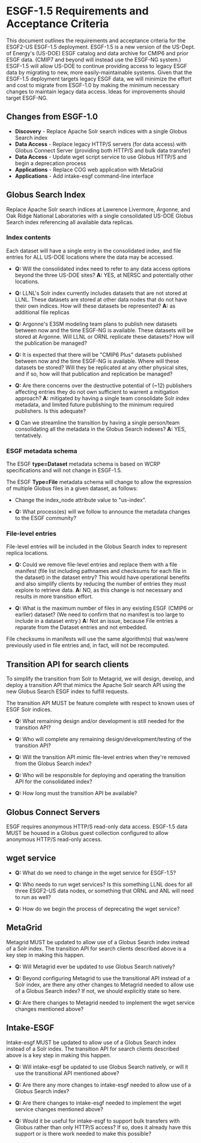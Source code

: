 # ESGF-1.5 Requirements and Acceptance Criteria

This document outlines the requirements and acceptance criteria for the ESGF2-US ESGF-1.5 deployment. ESGF-1.5 is a new version of the US-Dept. of Energy's (US-DOE) ESGF catalog and data archive for CMIP6 and prior ESGF data. (CMIP7 and beyond will instead use the ESGF-NG system.) ESGF-1.5 will allow US-DOE to continue providing access to legacy ESGF data by migrating to new, more easily-maintainable systems. Given that the ESGF-1.5 deployment targets legacy ESGF data, we will minimize the effort and cost to migrate from ESGF-1.0 by making the minimum necessary changes to maintain legacy data access. Ideas for improvements should target ESGF-NG.

## Changes from ESGF-1.0

- **Discovery** - Replace Apache Solr search indices with a single Globus Search index
- **Data Access** - Replace legacy HTTP/S servers (for data access) with Globus Connect Server (providing both HTTP/S and bulk data transfer)
- **Data Access** - Update wget script service to use Globus HTTP/S and begin a deprecation process
- **Applications** - Replace COG web application with MetaGrid
- **Applications** - Add intake-esgf command-line interface

## Globus Search Index

Replace Apache Solr search indices at Lawrence Livermore, Argonne, and Oak Ridge National Laboratories with a single consolidated US-DOE Globus Search index referencing all available data replicas.

### Index contents

Each dataset will have a single entry in the consolidated index, and file entries for ALL US-DOE locations where the data may be accessed.

- **Q:** Will the consolidated index need to refer to any data access options beyond the three US-DOE sites? **A:** YES, at NERSC and potentially other locations.

- **Q:** LLNL's Solr index currently includes datasets that are not stored at LLNL. These datasets are stored at other data nodes that do not have their own indices. How will these datasets be represented? **A:** as additional file replicas

- **Q:** Argonne's E3SM modeling team plans to publish new datasets between now and the time ESGF-NG is available. These datasets will be stored at Argonne. Will LLNL or ORNL replicate these datasets? How will the publication be managed?

- **Q:** It is expected that there will be "CMIP6 Plus" datasets published between now and the time ESGF-NG is available. Where will these datasets be stored? Will they be replicated at any other physical sites, and if so, how will that publication and replication be managed?

- **Q:** Are there concerns over the destructive potential of (~12) publishers affecting entries they do not own sufficient to warrent a mitigation approach? **A:** mitigated by having a single team consolidate Solr index metadata, and limited future publishing to the minimum required publishers. Is this adequate?

- **Q** Can we streamline the transition by having a single person/team consolidating all the metadata in the Globus Search indexes? **A:** YES, tentatively.

### ESGF metadata schema

The ESGF **type=Dataset** metadata schema is based on WCRP specifications and will not change in ESGF-1.5.

The ESGF **Type=File** metadata schema will change to allow the expression of multiple Globus files in a given dataset, as follows:

- Change the index_node attribute value to "us-index".

- **Q:** What process(es) will we follow to announce the metadata changes to the ESGF community?

### File-level entries

File-level entries will be included in the Globus Search index to represent replica locations.

- **Q:** Could we remove file-level entries and replace them with a file manifest (file list including pathnames and checksums for each file in the dataset) in the dataset entry? This would have operational benefits and also simplify clients by reducing the number of entries they must explore to retrieve data. **A:** NO, as this change is not necessary and results in more transition effort.

- **Q:** What is the maximum number of files in any existing ESGF (CMIP6 or earlier) dataset? (We need to confirm that no manifest is too large to include in a dataset entry.) **A:** Not an issue, because File entries a reparate from the Dataset entries and not embedded.

File checksums in manifests will use the same algorithm(s) that was/were previously used in file entries and, in fact, will not be recomputed.

## Transition API for search clients

To simplify the transition from Solr to Metagrid, we will design, develop, and deploy a transition API that mimics the Apache Solr search API using the new Globus Search ESGF index to fulfill requests.

The transition API MUST be feature complete with respect to known uses of ESGF Solr indices.

- **Q:** What remaining design and/or development is still needed for the transition API?

- **Q:** Who will complete any remaining design/development/testing of the transition API?

- **Q:** Will the transition API mimic file-level entries when they're removed from the Globus Search index?

- **Q:** Who will be responsible for deploying and operating the transition API for the consolidated index?

- **Q:** How long must the transition API be available?

## Globus Connect Servers

ESGF requires anonymous HTTP/S read-only data access. ESGF-1.5 data MUST be housed in a Globus guest collection configured to allow anonymous HTTP/S read-only access.

## wget service

- **Q:** What do we need to change in the wget service for ESGF-1.5?

- **Q:** Who needs to run wget services? Is this something LLNL does for all three ESGF2-US data nodes, or something that ORNL and ANL will need to run as well?

- **Q:** How do we begin the process of deprecating the wget service?

## MetaGrid

Metagrid MUST be updated to allow use of a Globus Search index instead of a Solr index. The transition API for search clients described above is a key step in making this happen.

- **Q:** Will Metagrid ever be updated to use Globus Search natively?

- **Q:** Beyond configuring Metagrid to use the transitional API instead of a Solr index, are there any other changes to Metagrid needed to allow use of a Globus Search index? If not, we should explicitly state so here.

- **Q:** Are there changes to Metagrid needed to implement the wget service changes mentioned above?

## Intake-ESGF

Intake-esgf MUST be updated to allow use of a Globus Search index instead of a Solr index. The transition API for search clients described above is a key step in making this happen.

- **Q:** Will intake-esgf be updated to use Globus Search natively, or will it use the transitional API mentioned above?

- **Q:** Are there any more changes to intake-esgf needed to allow use of a Globus Search index?

- **Q:** Are there changes to intake-esgf needed to implement the wget service changes mentioned above?

- **Q:** Would it be useful for intake-esgf to support bulk transfers with Globus rather than only HTTP/S access? If so, does it already have this support or is there work needed to make this possible?
